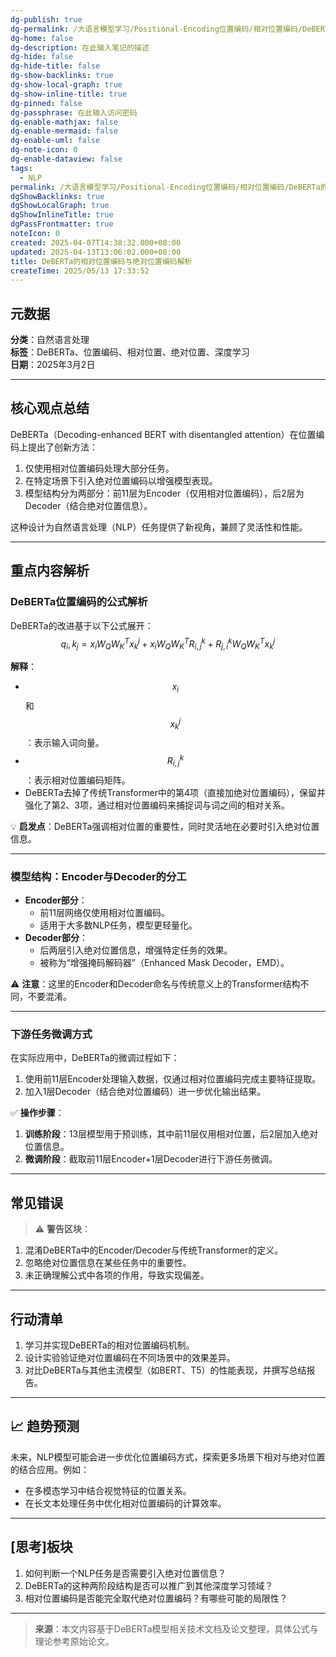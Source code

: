```yaml
---
dg-publish: true
dg-permalink: /大语言模型学习/Positional-Encoding位置编码/相对位置编码/DeBERTa的相对位置编码与绝对位置编码解析
dg-home: false
dg-description: 在此输入笔记的描述
dg-hide: false
dg-hide-title: false
dg-show-backlinks: true
dg-show-local-graph: true
dg-show-inline-title: true
dg-pinned: false
dg-passphrase: 在此输入访问密码
dg-enable-mathjax: false
dg-enable-mermaid: false
dg-enable-uml: false
dg-note-icon: 0
dg-enable-dataview: false
tags:
  - NLP
permalink: /大语言模型学习/Positional-Encoding位置编码/相对位置编码/DeBERTa的相对位置编码与绝对位置编码解析/
dgShowBacklinks: true
dgShowLocalGraph: true
dgShowInlineTitle: true
dgPassFrontmatter: true
noteIcon: 0
created: 2025-04-07T14:38:32.000+08:00
updated: 2025-04-13T13:06:02.000+08:00
title: DeBERTa的相对位置编码与绝对位置编码解析
createTime: 2025/05/13 17:33:52
---
```




## 元数据
**分类**：自然语言处理  
**标签**：DeBERTa、位置编码、相对位置、绝对位置、深度学习  
**日期**：2025年3月2日 

---



## 核心观点总结
DeBERTa（Decoding-enhanced BERT with disentangled attention）在位置编码上提出了创新方法：  
1. 仅使用相对位置编码处理大部分任务。  
2. 在特定场景下引入绝对位置编码以增强模型表现。  
3. 模型结构分为两部分：前11层为Encoder（仅用相对位置编码），后2层为Decoder（结合绝对位置信息）。

这种设计为自然语言处理（NLP）任务提供了新视角，兼顾了灵活性和性能。

---



## 重点内容解析

### **DeBERTa位置编码的公式解析**
DeBERTa的改进基于以下公式展开：
$$
q_i, k_j = x_i W_Q W_K^T x_k^j + x_i W_Q W_K^T R_{i,j}^k + R_{j,i}^k W_Q W_K^T x_k^j
$$

**解释**：
- $$x_i$$ 和 $$x_k^j$$：表示输入词向量。
- $$R_{i,j}^k$$：表示相对位置编码矩阵。
- DeBERTa去掉了传统Transformer中的第4项（直接加绝对位置编码），保留并强化了第2、3项，通过相对位置编码来捕捉词与词之间的相对关系。

💡 **启发点**：DeBERTa强调相对位置的重要性，同时灵活地在必要时引入绝对位置信息。

---


### **模型结构：Encoder与Decoder的分工**
- **Encoder部分**：
  - 前11层网络仅使用相对位置编码。
  - 适用于大多数NLP任务，模型更轻量化。
- **Decoder部分**：
  - 后两层引入绝对位置信息，增强特定任务的效果。
  - 被称为“增强掩码解码器”（Enhanced Mask Decoder，EMD）。

⚠ **注意**：这里的Encoder和Decoder命名与传统意义上的Transformer结构不同，不要混淆。

---


### **下游任务微调方式**
在实际应用中，DeBERTa的微调过程如下：
1. 使用前11层Encoder处理输入数据，仅通过相对位置编码完成主要特征提取。
2. 加入1层Decoder（结合绝对位置编码）进一步优化输出结果。

✅ **操作步骤**：
1. **训练阶段**：13层模型用于预训练，其中前11层仅用相对位置，后2层加入绝对位置信息。
2. **微调阶段**：截取前11层Encoder+1层Decoder进行下游任务微调。

---



## 常见错误
> ⚠ **警告区块**：  
1. 混淆DeBERTa中的Encoder/Decoder与传统Transformer的定义。  
2. 忽略绝对位置信息在某些任务中的重要性。  
3. 未正确理解公式中各项的作用，导致实现偏差。

---



## 行动清单
1. 学习并实现DeBERTa的相对位置编码机制。  
2. 设计实验验证绝对位置编码在不同场景中的效果差异。  
3. 对比DeBERTa与其他主流模型（如BERT、T5）的性能表现，并撰写总结报告。  

---



## 📈 趋势预测
未来，NLP模型可能会进一步优化位置编码方式，探索更多场景下相对与绝对位置的结合应用。例如：
- 在多模态学习中结合视觉特征的位置关系。  
- 在长文本处理任务中优化相对位置编码的计算效率。  

---



## [思考]板块
1. 如何判断一个NLP任务是否需要引入绝对位置信息？  
2. DeBERTa的这种两阶段结构是否可以推广到其他深度学习领域？  
3. 相对位置编码是否能完全取代绝对位置编码？有哪些可能的局限性？  

---

> **来源**：本文内容基于DeBERTa模型相关技术文档及论文整理，具体公式与理论参考原始论文。
